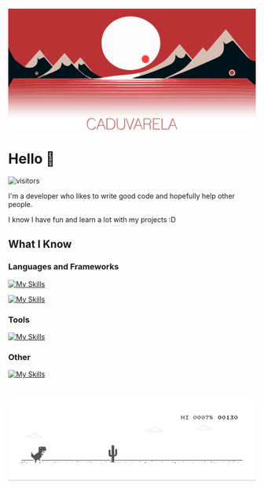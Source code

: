 <!--![Image](https://cdn.pixabay.com/photo/2022/12/02/19/11/sunset-7631487_1280.png)-->

![Image](https://github.com/CaduVarela/CaduVarela/blob/main/media/HeaderReadme08.png)

# Hello 👋

![visitors](https://visitor-badge.laobi.icu/badge?page_id=caduvarela.caduvarela)


<p>I'm a developer who likes to write good code and hopefully help other people. </p>
<p>I know I have fun and learn a lot with my projects :D</p>

## What I Know

<h3>Languages and Frameworks</h3>

[![My Skills](https://skillicons.dev/icons?i=html,css,js,react,electron)](https://skillicons.dev)

[![My Skills](https://skillicons.dev/icons?i=c,cpp,java,php,mysql)](https://skillicons.dev)

<h3>Tools</h3>

[![My Skills](https://skillicons.dev/icons?i=ps,vscode,git,github)](https://skillicons.dev)

<h3>Other</h3>

[![My Skills](https://skillicons.dev/icons?i=unity,arduino)](https://skillicons.dev)

# 
![Image](https://github.com/CaduVarela/CaduVarela/blob/main/media/dino.gif)